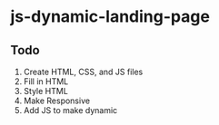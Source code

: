 # js-dynamic-landing-page

## Todo

1. Create HTML, CSS, and JS files
1. Fill in HTML
1. Style HTML
1. Make Responsive
1. Add JS to make dynamic
